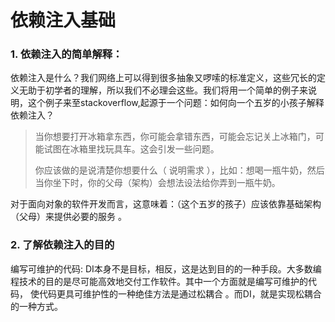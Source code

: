 # 依赖注入基础

### 1. 依赖注入的简单解释：

依赖注入是什么？我们网络上可以得到很多抽象又啰嗦的标准定义，这些冗长的定义无助于初学者的理解，所以我们不必理会这些。我们将用一个简单的例子来说明，这个例子来至stackoverflow,起源于一个问题：如何向一个五岁的小孩子解释依赖注入？

> 当你想要打开冰箱拿东西，你可能会拿错东西，可能会忘记关上冰箱门，可能试图在冰箱里找玩具车。这会引发一些问题。
>
> 你应该做的是说清楚你想要什么（ 说明需求 ），比如：想喝一瓶牛奶，然后当你坐下时，你的父母（架构）会想法设法给你弄到一瓶牛奶。

 对于面向对象的软件开发而言，这意味着：（这个五岁的孩子）应该依靠基础架构（父母）来提供必要的服务 。

### 2. 了解依赖注入的目的

编写可维护的代码: DI本身不是目标，相反，这是达到目的的一种手段。大多数编程技术的目的是尽可能高效地交付工作软件。其中一个方面就是编写可维护的代码，  使代码更具可维护性的一种绝佳方法是通过松耦合 。而DI，就是实现松耦合的一种方式。

